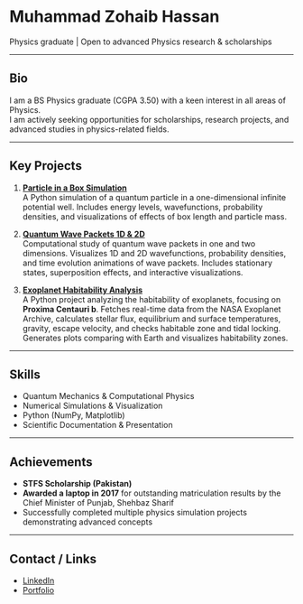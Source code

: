 # Muhammad Zohaib Hassan

Physics graduate | Open to advanced Physics research & scholarships

---

## Bio
I am a BS Physics graduate (CGPA 3.50) with a keen interest in all areas of Physics.  
I am actively seeking opportunities for scholarships, research projects, and advanced studies in physics-related fields.  

---

## Key Projects
1. **[Particle in a Box Simulation](https://github.com/mzohaibh17-pixel/Quantum-Particle-in-a-Box)**  
   A Python simulation of a quantum particle in a one-dimensional infinite potential well. Includes energy levels, wavefunctions, probability densities, and visualizations of effects of box length and particle mass.

2. **[Quantum Wave Packets 1D & 2D](https://github.com/mzohaibh17-pixel/Quantum_Wave_Packets_1D_2D)**  
   Computational study of quantum wave packets in one and two dimensions. Visualizes 1D and 2D wavefunctions, probability densities, and time evolution animations of wave packets. Includes stationary states, superposition effects, and interactive visualizations.

3. **[Exoplanet Habitability Analysis](https://github.com/mzohaibh17-pixel/Exoplanet_Habitability_Analysis)**  
   A Python project analyzing the habitability of exoplanets, focusing on **Proxima Centauri b**. Fetches real-time data from the NASA Exoplanet Archive, calculates stellar flux, equilibrium and surface temperatures, gravity, escape velocity, and checks habitable zone and tidal locking. Generates plots comparing with Earth and visualizes habitability zones.
   
---

## Skills
- Quantum Mechanics & Computational Physics
- Numerical Simulations & Visualization
- Python (NumPy, Matplotlib)
- Scientific Documentation & Presentation

---

## Achievements
- **STFS Scholarship (Pakistan)**  
- **Awarded a laptop in 2017** for outstanding matriculation results by the Chief Minister of Punjab, Shehbaz Sharif  
- Successfully completed multiple physics simulation projects demonstrating advanced concepts

---

## Contact / Links
- [LinkedIn](https://www.linkedin.com/in/yourprofile)
- [Portfolio](https://yourportfolio.com)
